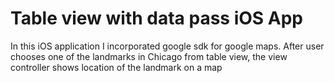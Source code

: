 # Table view with data pass iOS App

In this iOS application I incorporated google sdk for google maps.
After user chooses one of the landmarks in Chicago from table view, the view controller shows location of the landmark on a map
